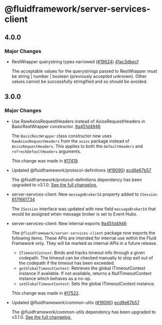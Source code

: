 # @fluidframework/server-services-client

## 4.0.0

### Major Changes

-   RestWrapper querystring types narrowed ([#19624](https://github.com/microsoft/FluidFramework/issues/19624)) [41ac3dbecf](https://github.com/microsoft/FluidFramework/commits/41ac3dbecf4325384231fb2e67ef64bd40a47c4a)

    The acceptable values for the querystrings passed to RestWrapper must be string | number | boolean (previously accepted unknown). Other values cannot be successfully stringified and so should be avoided.

## 3.0.0

### Major Changes

-   Use RawAxiosRequestHeaders instead of AxiosRequestHeaders in BasicRestWrapper constructor. [9a451d4946](https://github.com/microsoft/FluidFramework/commits/9a451d4946b5c51a52e4d1ab5bf51e7b285b0d74)

    The `BasicRestWrapper` class constructor now uses `RawAxiosRequestHeaders` from the `axios` package instead of `AxiosRequestHeaders`. This applies to both the `defaultHeaders` and `refreshDefaultHeaders` arguments.

    This change was made in [#17419](https://github.com/microsoft/FluidFramework/pull/17419).

-   Updated @fluidframework/protocol-definitions ([#19090](https://github.com/microsoft/FluidFramework/issues/19090)) [ecd9e67b57](https://github.com/microsoft/FluidFramework/commits/ecd9e67b5748415ad93c6273047fdcca457b3a14)

    The @fluidframework/protocol-definitions dependency has been upgraded to v3.1.0.
    [See the full changelog.](https://github.com/microsoft/FluidFramework/blob/main/common/lib/protocol-definitions/CHANGELOG.md#310)

-   server-services-client: New `messageBrokerId` property added to `ISession` [817f661734](https://github.com/microsoft/FluidFramework/commits/817f66173489ffa920200c96f122416c9a044d66)

    The `ISession` interface was updated with new field `messageBrokerId` that would be assigned when message broker is set to Event Hubs.

-   server-services-client: New internal exports [9a451d4946](https://github.com/microsoft/FluidFramework/commits/9a451d4946b5c51a52e4d1ab5bf51e7b285b0d74)

    The `@fluidframework/server-services-client` package now exports the following items. These APIs are intended for internal use within the Fluid Framework only. They will be marked as internal APIs in a future release.

    -   `ITimeoutContext`: Binds and tracks timeout info through a given codepath. The timeout can be checked manually to stop exit out of the codepath if the timeout has been exceeded.
    -   `getGlobalTimeoutContext`: Retrieves the global ITimeoutContext instance if available. If not available, returns a NullTimeoutContext instance which behaves as a no-op.
    -   `setGlobalTimeoutContext`: Sets the global ITimeoutContext instance.

    This change was made in [#17522](https://github.com/microsoft/FluidFramework/pull/17522).

-   Updated @fluidframework/common-utils ([#19090](https://github.com/microsoft/FluidFramework/issues/19090)) [ecd9e67b57](https://github.com/microsoft/FluidFramework/commits/ecd9e67b5748415ad93c6273047fdcca457b3a14)

    The @fluidframework/common-utils dependency has been upgraded to v3.1.0.
    [See the full changelog.](https://github.com/microsoft/FluidFramework/blob/main/common/lib/common-utils/CHANGELOG.md#310)
